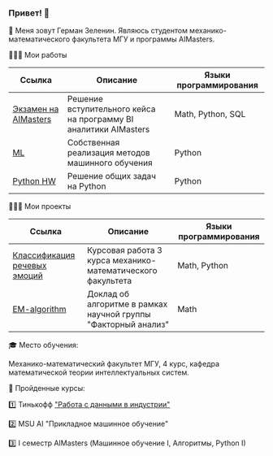 ### Привет! 👋

🙈 Меня зовут Герман Зеленин. Являюсь студентом механико-математического факультета МГУ и программы AIMasters.

🧑🏻‍💻 Мои работы

| Ссылка  | Описание | Языки программирования |
| ------------- | ------------- | ------------- |
| [Экзамен на AIMasters](https://github.com/zgermion/exam_ai)  | Решение вступительного кейса на программу BI аналитики AIMasters  | Math, Python, SQL  |
| [ML](https://github.com/zgermion/ML)  | Собственная реализация методов машинного обучения  | Python |
| [Python HW](https://github.com/zgermion/python_hw) | Решение общих задач на Python  | Python |

🧑🏻‍💻 Мои проекты

| Ссылка  | Описание | Языки программирования |
| ------------- | ------------- | ------------- |
| [Классификация речевых эмоций](https://github.com/zgermion/course_work_3) | Курсовая работа 3 курса механико-математического факультета | Math, Python |
| [EM-algorithm](https://github.com/zgermion/em-algo/blob/main/presentation.pdf)  | Доклад об алгоритме в рамках научной группы "Факторный анализ" | Math |

🎓 Место обучения:

Механико-математический факультет МГУ, 4 курс, кафедра математической теории интеллектуальных систем. 

📕 Пройденные курсы:

1️⃣ Тинькофф ["Работа с данными в индустрии"](https://drive.google.com/file/d/1lwho-3gy62L2d5LRC5geQxiSGUkfVBx0/view?usp=share_link)

2️⃣ MSU AI "Прикладное машинное обучение"

3️⃣ I семестр AIMasters (Машинное обучение I, Алгоритмы, Python I)
